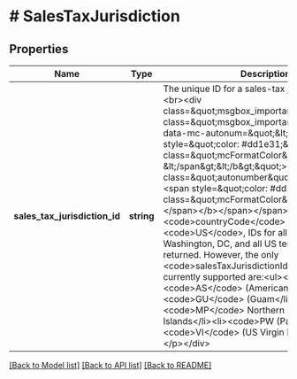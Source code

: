 # # SalesTaxJurisdiction

## Properties

Name | Type | Description | Notes
------------ | ------------- | ------------- | -------------
**sales_tax_jurisdiction_id** | **string** | The unique ID for a sales-tax jurisdiction.&lt;br&gt;&lt;br&gt;&lt;div class&#x3D;\&quot;msgbox_important\&quot;&gt;&lt;p class&#x3D;\&quot;msgbox_importantInDiv\&quot; data-mc-autonum&#x3D;\&quot;&amp;lt;b&amp;gt;&amp;lt;span style&#x3D;&amp;quot;color: #dd1e31;&amp;quot; class&#x3D;&amp;quot;mcFormatColor&amp;quot;&amp;gt;Important! &amp;lt;/span&amp;gt;&amp;lt;/b&amp;gt;\&quot;&gt;&lt;span class&#x3D;\&quot;autonumber\&quot;&gt;&lt;span&gt;&lt;b&gt;&lt;span style&#x3D;\&quot;color: #dd1e31;\&quot; class&#x3D;\&quot;mcFormatColor\&quot;&gt;Important!&lt;/span&gt;&lt;/b&gt;&lt;/span&gt;&lt;/span&gt; When &lt;code&gt;countryCode&lt;/code&gt; is set to &lt;code&gt;US&lt;/code&gt;, IDs for all 50 states, Washington, DC, and all US territories will be returned. However, the only &lt;code&gt;salesTaxJurisdictionId&lt;/code&gt; values currently supported are:&lt;ul&gt;&lt;li&gt;&lt;code&gt;AS&lt;/code&gt; (American Samoa)&lt;/li&gt;&lt;li&gt;&lt;code&gt;GU&lt;/code&gt; (Guam&lt;/li&gt;&lt;li&gt;&lt;code&gt;MP&lt;/code&gt; Northern Mariana Islands&lt;/li&gt;&lt;li&gt;&lt;code&gt;PW (Palau)&lt;/li&gt;&lt;li&gt;&lt;code&gt;VI&lt;/code&gt; (US Virgin Islands)&lt;/li&gt;&lt;/ul&gt;&lt;/p&gt;&lt;/div&gt; | [optional]

[[Back to Model list]](../../README.md#models) [[Back to API list]](../../README.md#endpoints) [[Back to README]](../../README.md)
